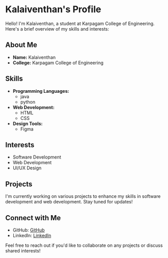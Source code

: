 # Kalaiventhan's Profile

Hello! I'm Kalaiventhan, a student at Karpagam College of Engineering. Here's a brief overview of my skills and interests:

## About Me
- **Name:** Kalaiventhan
- **College:** Karpagam College of Engineering

## Skills
- **Programming Languages:**
  - java
  - python
- **Web Development:**
  - HTML
  - CSS
- **Design Tools:**
  - Figma

## Interests
- Software Development
- Web Development
- UI/UX Design

## Projects
I'm currently working on various projects to enhance my skills in software development and web development. Stay tuned for updates!

## Connect with Me
- GitHub: [GitHub](https://github.com/KKALAIVENTHAN)
- LinkedIn: [LinkedIn](https://www.linkedin.com/in/k-kalaiventhan-227109254/)

Feel free to reach out if you'd like to collaborate on any projects or discuss shared interests!
